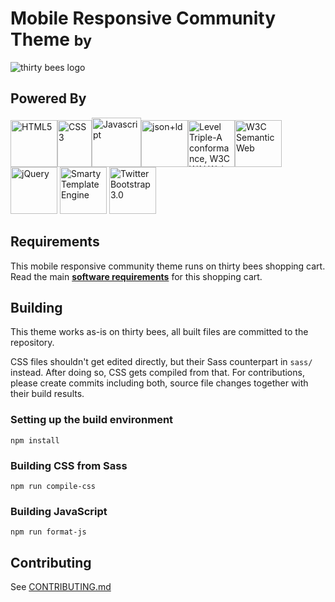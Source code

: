 # Mobile Responsive Community Theme <small> by</small>
![thirty bees logo](docs/img/thirty-bees-dark.png "thirty bees logo")

**Powered By**
----
<img src="docs/img/HTML5_Logo.png" width="75" height="75" alt="HTML5"><img src="docs/img/CSS3_logo_and_wordmark.svg.png" width="55" height="75" alt="CSS3"><img src="docs/img/Javascript-shield.png" width="79" height="79" alt="Javascript"><img src="docs/img/json-ld-logo.png" width="75" height="75" alt="json+ld"><img src="docs/img/wai-aaa.png" width="75" height="75" alt="Level Triple-A conformance, W3C WAI Web Content Accessibility Guidelines 2.0"><img src="docs/img/semanticweb.png" width="75" height="75" alt="W3C Semantic Web"> <img src="docs/img/jquery.png" width="75" height="75" alt="jQuery"> <img src="docs/img/smarty-logo.png" width="75" height="75" alt="Smarty Template Engine"> <img src="docs/img/bootstrap.png" width="75" height="75" alt="Twitter Bootstrap 3.0">

## Requirements
This mobile responsive community theme runs on thirty bees shopping cart. Read the main [**software requirements**](https://github.com/thirtybees/thirtybees#requirements "thirty bees shopping cart requirements") for this shopping cart.

## Building

This theme works as-is on thirty bees, all built files are committed to the repository.

CSS files shouldn't get edited directly, but their Sass counterpart in `sass/` instead. After doing so, CSS gets compiled from that. For contributions, please create commits including both, source file changes together with their build results.

### Setting up the build environment
```
npm install
```
### Building CSS from Sass
```
npm run compile-css
```
### Building JavaScript
```
npm run format-js
```

## Contributing
See [CONTRIBUTING.md](CONTRIBUTING.md)
